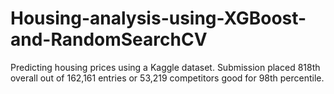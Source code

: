 # Housing-analysis-using-XGBoost-and-RandomSearchCV

Predicting housing prices using a Kaggle dataset.
Submission placed 818th overall out of 162,161 entries or 53,219 competitors 
good for 98th percentile. 
